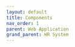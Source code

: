 ```yaml
---
layout: default
title: Components
nav_order: 1
parent: Web Application
grand_parent: HR System
---
```

